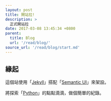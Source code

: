 ```yaml
---
layout: post
title: 開站拉!
description: >
  正式開站拉
date: 2017-03-08 13:45:34 +0800
parent:
  title: Blog
  url: '/read/blog/'
source_url: '/read/blog/start.md'
---
```


## 緣起

這個站使用「[Jekyll](https://jekyllrb.com/)」搭配「[Semantic UI](http://semantic-ui.com/)」來架設。

將探索「[Python](https://www.python.org/)」的點點滴滴，做個簡單的紀錄。
